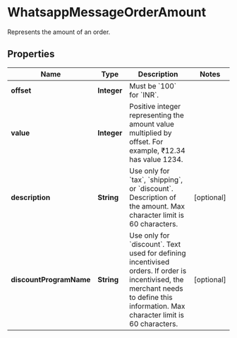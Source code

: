 

# WhatsappMessageOrderAmount

Represents the amount of an order.

## Properties

| Name | Type | Description | Notes |
|------------ | ------------- | ------------- | -------------|
|**offset** | **Integer** | Must be &#x60;100&#x60; for &#x60;INR&#x60;. |  |
|**value** | **Integer** | Positive integer representing the amount value multiplied by offset.  For example, ₹12.34 has value 1234. |  |
|**description** | **String** | Use only for &#x60;tax&#x60;, &#x60;shipping&#x60;, or &#x60;discount&#x60;. Description of the amount. Max character limit is 60 characters. |  [optional] |
|**discountProgramName** | **String** | Use only for &#x60;discount&#x60;. Text used for defining incentivised orders. If order is incentivised, the merchant needs to define this information. Max character limit is 60 characters. |  [optional] |



